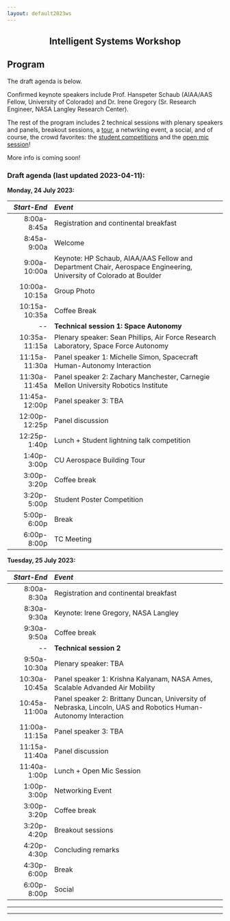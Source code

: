 ```yaml
---
layout: default2023ws
---
```


<h2 align="center">Intelligent Systems Workshop</h2>
<!--
<h3 align="center" style="color:red;">Robust autonomy and human-machine teaming in harsh, unprecedented or unpredictable environments: lessons learned and a look to the future</h3>
-->

## Program

The draft agenda is below.

<!-- [Intro paragraph introducing the workshop theme] -->

<!-- (old 2022 text)
Detailed Program: is available <a href="https://docs.google.com/spreadsheets/d/1otmL4bkWHclOv1q6ODcpmVRHJh9VRp3JHxxfSIpLQsQ/edit?usp=sharing">here</a>! (Please note that this workshop will be an in-person only event.)
(end 2022 text)-->

Confirmed keynote speakers include Prof. Hanspeter Schaub (AIAA/AAS Fellow, University of Colorado) and Dr. Irene Gregory (Sr. Research Engineer, NASA Langley Research Center).

The rest of the program includes 2 technical sessions with plenary speakers and panels<!--on space autonomy and ??-->, breakout sessions, a [tour](/IS_Workshop_2023/tours.html), a netwrking event, a social, and of course, the crowd favorites: the [student competitions](/IS_Workshop_2023/student_competitions.html) and the [open mic session](/IS_Workshop_2023/open_mic_session.html)!

<!-- (old 2022 text)
<i><b>Abstract submission is open now through <strike>June 25, 2022</strike> July 15, 2022 for the student poster and lightning talk competitions at the IS workshop!</b> See the [student competitions](/IS_Workshop_2022/student_competitions.html) page for more details.</i>
(end 2022 text) -->

<!-- (old text)
This year we will have three technical sessions on the following topics:
1.	Robust autonomy for harsh, unpredictable environments
2.	AI-Crew Collaboration in air and space
3.	Integration of Autonomy into existing ecosystems

The program will also feature two [tours](/IS_Workshop_2022/tours.html), an [open mic session](/IS_Workshop_2022/open_mic_session.html), and two [student competitions](/IS_Workshop_2022/student_competitions.html).  

Detailed Program: Coming soon!
(end old text) -->

More info is coming soon!

### Draft agenda (last updated 2023-04-11): ###

**Monday, 24 July 2023:**

| ***Start-End*** | ***Event*** |
| ---------: | :----- |
| 8:00a-8:45a | Registration and continental breakfast |
| 8:45a-9:00a | Welcome |
| 9:00a-10:00a | Keynote: HP Schaub, AIAA/AAS Fellow and Department Chair, Aerospace Engineering, University of Colorado at Boulder |
| 10:00a-10:15a | Group Photo |
| 10:15a-10:35a | Coffee Break |
| -- | **Technical session 1: Space Autonomy** |
| 10:35a-11:15a | Plenary speaker: Sean Phillips, Air Force Research Laboratory, Space Force Autonomy |
| 11:15a-11:30a | Panel speaker 1: Michelle Simon, Spacecraft Human-Autonomy Interaction |
| 11:30a-11:45a | Panel speaker 2: Zachary Manchester, Carnegie Mellon University Robotics Institute |
| 11:45a-12:00p | Panel speaker 3: TBA |
| 12:00p-12:25p | Panel discussion |
| 12:25p-1:40p | Lunch + Student lightning talk competition |
| 1:40p-3:00p | CU Aerospace Building Tour |
| 3:00p-3:20p | Coffee break |
| 3:20p-5:00p | Student Poster Competition |
| 5:00p-6:00p | Break |
| 6:00p-8:00p | TC Meeting |

**Tuesday, 25 July 2023:**

| ***Start-End*** | ***Event*** |
| ---------: | :----- |
| 8:00a-8:30a | Registration and continental breakfast |
| 8:30a-9:30a | Keynote: Irene Gregory, NASA Langley |
| 9:30a-9:50a | Coffee break |
| -- | **Technical session 2** |
| 9:50a-10:30a | Plenary speaker: TBA |
| 10:30a-10:45a | Panel speaker 1: Krishna Kalyanam, NASA Ames, Scalable Advanded Air Mobility |
| 10:45a-11:00a | Panel speaker 2: Brittany Duncan, University of Nebraska, Lincoln, UAS and Robotics Human-Autonomy Interaction |
| 11:00a-11:15a | Panel speaker 3: TBA |
| 11:15a-11:40a | Panel discussion |
| 11:40a-1:00p | Lunch + Open Mic Session |
| 1:00p-3:00p | Networking Event |
| 3:00p-3:20p | Coffee break |
| 3:20p-4:20p | Breakout sessions |
| 4:20p-4:30p | Concluding remarks |
| 4:30p-6:00p | Break |
| 6:00p-8:00p | Social |

* * *
* * *

<!-- --end-of-page-- -->
